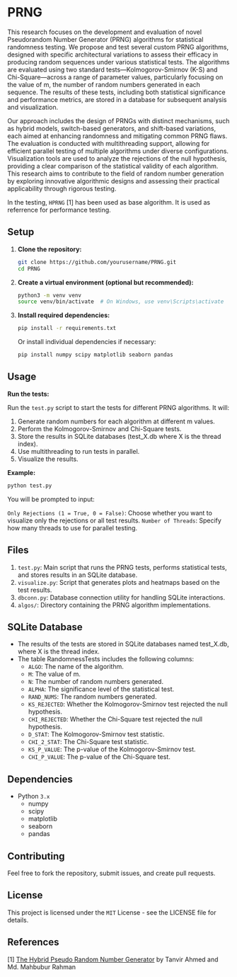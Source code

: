 # PRNG

This research focuses on the development and evaluation of novel Pseudorandom Number Generator (PRNG) algorithms for statistical randomness testing. We propose and test several custom PRNG algorithms, designed with specific architectural variations to assess their efficacy in producing random sequences under various statistical tests. The algorithms are evaluated using two standard tests—Kolmogorov-Smirnov (K-S) and Chi-Square—across a range of parameter values, particularly focusing on the value of m, the number of random numbers generated in each sequence. The results of these tests, including both statistical significance and performance metrics, are stored in a database for subsequent analysis and visualization.

Our approach includes the design of PRNGs with distinct mechanisms, such as hybrid models, switch-based generators, and shift-based variations, each aimed at enhancing randomness and mitigating common PRNG flaws. The evaluation is conducted with multithreading support, allowing for efficient parallel testing of multiple algorithms under diverse configurations. Visualization tools are used to analyze the rejections of the null hypothesis, providing a clear comparison of the statistical validity of each algorithm. This research aims to contribute to the field of random number generation by exploring innovative algorithmic designs and assessing their practical applicability through rigorous testing.

In the testing, `HPRNG` [1] has been used as base algorithm. It is used as referrence for performance testing.

## Setup

1. **Clone the repository:**

    ```bash
    git clone https://github.com/yourusername/PRNG.git
    cd PRNG
    ```

2. **Create a virtual environment (optional but recommended):**

    ```bash
    python3 -m venv venv
    source venv/bin/activate  # On Windows, use venv\Scripts\activate

3. **Install required dependencies:**

    ```bash
    pip install -r requirements.txt
    ```

    Or install individual dependencies if necessary:

    ```bash
    pip install numpy scipy matplotlib seaborn pandas
    ```

## Usage

**Run the tests:**

Run the `test.py` script to start the tests for different PRNG algorithms. It will:

1. Generate random numbers for each algorithm at different m values.
2. Perform the Kolmogorov-Smirnov and Chi-Square tests.
3. Store the results in SQLite databases (test_X.db where X is the thread index).
4. Use multithreading to run tests in parallel.
5. Visualize the results.

**Example:**

```bash
python test.py
```

You will be prompted to input:

`Only Rejections (1 = True, 0 = False)`: Choose whether you want to visualize only the rejections or all test results.
`Number of Threads`: Specify how many threads to use for parallel testing.

## Files

1. `test.py`: Main script that runs the PRNG tests, performs statistical tests, and stores results in an SQLite database.
2. `visualize.py`: Script that generates plots and heatmaps based on the test results.
3. `dbconn.py`: Database connection utility for handling SQLite interactions.
4. `algos/`: Directory containing the PRNG algorithm implementations.

## SQLite Database

- The results of the tests are stored in SQLite databases named test_X.db, where X is the thread index.
- The table RandomnessTests includes the following columns:
    - `ALGO`: The name of the algorithm.
    - `M`: The value of m.
    - `N`: The number of random numbers generated.
    - `ALPHA`: The significance level of the statistical test.
    - `RAND_NUMS`: The random numbers generated.
    - `KS_REJECTED`: Whether the Kolmogorov-Smirnov test rejected the null hypothesis.
    - `CHI_REJECTED`: Whether the Chi-Square test rejected the null hypothesis.
    - `D_STAT`: The Kolmogorov-Smirnov test statistic.
    - `CHI_2_STAT`: The Chi-Square test statistic.
    - `KS_P_VALUE`: The p-value of the Kolmogorov-Smirnov test.
    - `CHI_P_VALUE`: The p-value of the Chi-Square test.

## Dependencies

- Python `3.x`
    - numpy
    - scipy
    - matplotlib
    - seaborn
    - pandas

## Contributing

Feel free to fork the repository, submit issues, and create pull requests.

## License

This project is licensed under the `MIT` License - see the LICENSE file for details.

## References

[1] [The Hybrid Pseudo Random Number Generator](https://gvpress.com/journals/IJHIT/vol9_no7/27.pdf) by Tanvir Ahmed and Md. Mahbubur Rahman
